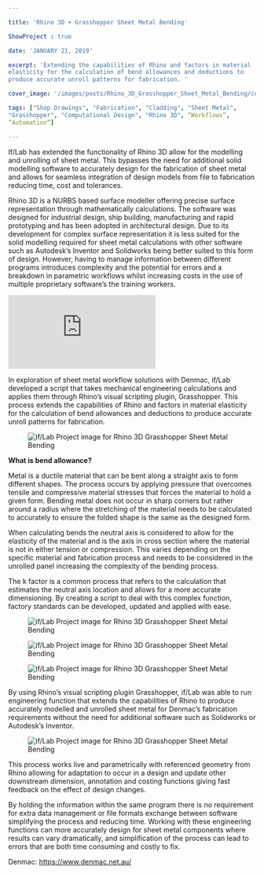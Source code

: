 ```yaml
---

title: 'Rhino 3D + Grasshopper Sheet Metal Bending'

ShowProject : true

date: 'JANUARY 21, 2019'

excerpt: 'Extending the capabilities of Rhino and factors in material
elasticity for the calculation of bend allowances and deductions to
produce accurate unroll patterns for fabrication. '

cover_image: '/images/posts/Rhino_3D_Grasshopper_Sheet_Metal_Bending/cover_image.jpg' 

tags: ["Shop Drawings", "Fabrication", "Cladding", "Sheet Metal",
"Grasshopper", "Computational Design", "Rhino 3D", “Workflows”,
“Automation”]

---
```


If/Lab has extended the functionality of Rhino 3D allow for the
modelling and unrolling of sheet metal. This bypasses the need for
additional solid modelling software to accurately design for the
fabrication of sheet metal and allows for seamless integration of design
models from file to fabrication reducing time, cost and tolerances.

Rhino 3D is a NURBS based surface modeller offering precise surface
representation through mathematically calculations. The software was
designed for industrial design, ship building, manufacturing and rapid
prototyping and has been adopted in architectural design. Due to its
development for complex surface representation it is less suited for the
solid modelling required for sheet metal calculations with other
software such as Autodesk’s Inventor and Solidworks being better suited
to this form of design. However, having to manage information between
different programs introduces complexity and the potential for errors
and a breakdown in parametric workflows whilst increasing costs in the
use of multiple proprietary software’s the training workers.

<div >
	<iframe class="VideoMD"  src="https://www.youtube.com/embed/qbtK5vVbkjo" title="If/Lab YouTube Video Player" frameborder="0" allow="accelerometer; autoplay; clipboard-write; encrypted-media; gyroscope; picture-in-picture" allowfullscreen></iframe>
</div>

In exploration of sheet metal workflow solutions with Denmac, if/Lab
developed a script that takes mechanical engineering calculations and
applies them through Rhino’s visual scripting plugin, Grasshopper. This
process extends the capabilities of Rhino and factors in material
elasticity for the calculation of bend allowances and deductions to
produce accurate unroll patterns for fabrication.

<figure  class="mx-auto w-full ">
	<img src="/images/posts/Rhino_3D_Grasshopper_Sheet_Metal_Bending/Rhino_3D_Grasshopper_Sheet_Metal_Bending_2.jpg" class="mx-auto w-full object-cover m-0" alt="if/Lab Project image for Rhino 3D Grasshopper Sheet Metal Bending" />
</figure>

**What is bend allowance?**

Metal is a ductile material that can be bent along a straight axis to
form different shapes. The process occurs by applying pressure that
overcomes tensile and compressive material stresses that forces the
material to hold a given form. Bending metal does not occur in sharp
corners but rather around a radius where the stretching of the material
needs to be calculated to accurately to ensure the folded shape is the
same as the designed form.

When calculating bends the neutral axis is considered to allow for the
elasticity of the material and is the axis in cross section where the
material is not in either tension or compression. This varies depending
on the specific material and fabrication process and needs to be
considered in the unrolled panel increasing the complexity of the
bending process.

The k factor is a common process that refers to the calculation that
estimates the neutral axis location and allows for a more accurate
dimensioning. By creating a script to deal with this complex function,
factory standards can be developed, updated and applied with ease.

<figure  class="mx-auto w-full ">
	<img src="/images/posts/Rhino_3D_Grasshopper_Sheet_Metal_Bending/Rhino_3D_Grasshopper_Sheet_Metal_Bending_3.jpg" class="mx-auto w-full object-cover m-0" alt="if/Lab Project image for Rhino 3D Grasshopper Sheet Metal Bending" />
</figure>

<figure  class="mx-auto w-full ">
	<img src="/images/posts/Rhino_3D_Grasshopper_Sheet_Metal_Bending/Rhino_3D_Grasshopper_Sheet_Metal_Bending_4.jpg" class="mx-auto w-full object-cover m-0" alt="if/Lab Project image for Rhino 3D Grasshopper Sheet Metal Bending" />
</figure>
<figure  class="mx-auto w-full ">
	<img src="/images/posts/Rhino_3D_Grasshopper_Sheet_Metal_Bending/Rhino_3D_Grasshopper_Sheet_Metal_Bending_5.jpg" class="mx-auto w-full object-cover m-0" alt="if/Lab Project image for Rhino 3D Grasshopper Sheet Metal Bending" />
</figure>

By using Rhino’s visual scripting plugin Grasshopper, if/Lab was able to
run engineering function that extends the capabilities of Rhino to
produce accurately modelled and unrolled sheet metal for Denmac’s
fabrication requirements without the need for additional software such
as Solidworks or Autodesk’s Inventor.

<figure  class="mx-auto w-full ">
	<img src="/images/posts/Rhino_3D_Grasshopper_Sheet_Metal_Bending/Rhino_3D_Grasshopper_Sheet_Metal_Bending_6.jpg" class="mx-auto w-full object-cover m-0" alt="if/Lab Project image for Rhino 3D Grasshopper Sheet Metal Bending" />
</figure>

This process works live and parametrically with referenced geometry from
Rhino allowing for adaptation to occur in a design and update other
downstream dimension, annotation and costing functions giving fast
feedback on the effect of design changes.

By holding the information within the same program there is no
requirement for extra data management or file formats exchange between
software simplifying the process and reducing time. Working with these
engineering functions can more accurately design for sheet metal
components where results can vary dramatically, and simplification of
the process can lead to errors that are both time consuming and costly
to fix.

Denmac: <https://www.denmac.net.au/>
